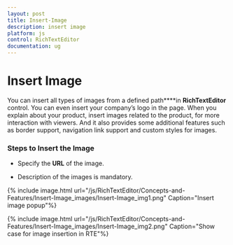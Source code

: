 ```yaml
---
layout: post
title: Insert-Image
description: insert image
platform: js
control: RichTextEditor
documentation: ug
---
```


# Insert Image

You can insert all types of images from a defined path****in **RichTextEditor** control. You can even insert your company’s logo in the page. When you explain about your product, insert images related to the product, for more interaction with viewers. And it also provides some additional features such as border support, navigation link support and custom styles for images.

### Steps to Insert the Image

* Specify the **URL** of the image.

* Description of the images is mandatory.



{% include image.html url="/js/RichTextEditor/Concepts-and-Features/Insert-Image_images/Insert-Image_img1.png" Caption="Insert image popup"%}

{% include image.html url="/js/RichTextEditor/Concepts-and-Features/Insert-Image_images/Insert-Image_img2.png" Caption="Show case for image insertion in RTE"%}

